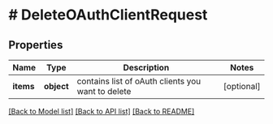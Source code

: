 # # DeleteOAuthClientRequest

## Properties

Name | Type | Description | Notes
------------ | ------------- | ------------- | -------------
**items** | **object** | contains list of oAuth clients you want to delete | [optional]

[[Back to Model list]](../../README.md#models) [[Back to API list]](../../README.md#endpoints) [[Back to README]](../../README.md)
